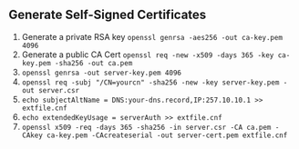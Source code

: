 ## Generate Self-Signed Certificates
1.  Generate a private RSA key `openssl genrsa -aes256 -out ca-key.pem 4096`
2.  Generate a public CA Cert `openssl req -new -x509 -days 365 -key ca-key.pem -sha256 -out ca.pem`
3.  `openssl genrsa -out server-key.pem 4096`
4.  `openssl req -subj "/CN=yourcn" -sha256 -new -key server-key.pem -out server.csr`
5.  `echo subjectAltName = DNS:your-dns.record,IP:257.10.10.1 >> extfile.cnf`
6.  `echo extendedKeyUsage = serverAuth >> extfile.cnf`
7.  `openssl x509 -req -days 365 -sha256 -in server.csr -CA ca.pem -CAkey ca-key.pem -CAcreateserial -out server-cert.pem extfile.cnf`
